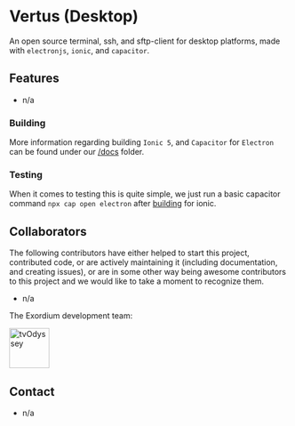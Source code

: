 # Vertus (Desktop)

An open source terminal, ssh, and sftp-client for desktop platforms, made with `electronjs`, `ionic`, and `capacitor`.

## Features

- n/a

### Building

More information regarding building `Ionic 5`, and `Capacitor` for `Electron` can be found under our [/docs](docs/BUILDING.md) folder.

### Testing

When it comes to testing this is quite simple, we just run a basic capacitor command `npx cap open electron` after [building](#Building) for ionic.

## Collaborators

The following contributors have either helped to start this project, contributed code, or are actively maintaining it (including documentation, and creating issues), or are in some other way being awesome contributors to this project and we would like to take a moment to recognize them.

- n/a

The Exordium development team:

[<img src="https://github.com/tvOdyssey.png?size=72" alt="tvOdyssey" width="72">](https://github.com/tvOdyssey)

## Contact

- n/a
